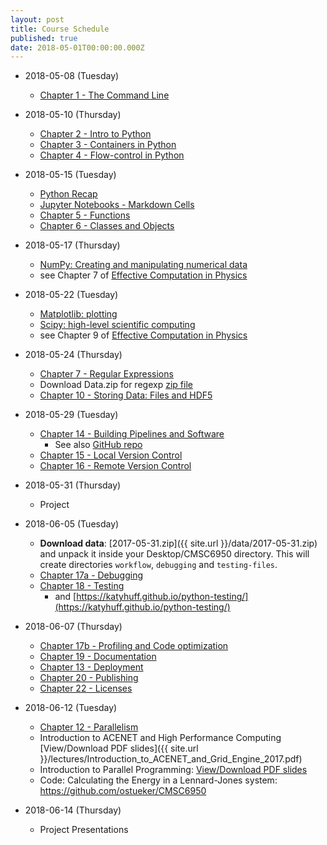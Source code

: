 ```yaml
---
layout: post
title: Course Schedule
published: true
date: 2018-05-01T00:00:00.000Z
---
```


* 2018-05-08 (Tuesday)
    * [Chapter 1 - The Command Line](http://nbviewer.ipython.org/github/CMSC6950/CMSC6950.github.io/blob/master/lectures/ch01-the-command-line.ipynb)

* 2018-05-10 (Thursday)
    * [Chapter 2 - Intro to Python](http://nbviewer.ipython.org/github/CMSC6950/CMSC6950.github.io/blob/master/lectures/ch02-python.ipynb)
    * [Chapter 3 - Containers in Python](http://nbviewer.ipython.org/github/CMSC6950/CMSC6950.github.io/blob/master/lectures/ch03-containers.ipynb)
    * [Chapter 4 - Flow-control in Python](http://nbviewer.ipython.org/github/CMSC6950/CMSC6950.github.io/blob/master/lectures/ch04-flow-control.ipynb)

* 2018-05-15 (Tuesday)
    * [Python Recap](http://nbviewer.ipython.org/github/CMSC6950/CMSC6950.github.io/blob/master/lectures/Python_Review.ipynb)
    * [Jupyter Notebooks - Markdown Cells](https://nbviewer.ipython.org/github/CMSC6950/CMSC6950.github.io/blob/master/lectures/Working_With_Markdown_Cells.ipynb)
    * [Chapter 5 - Functions](https://nbviewer.ipython.org/github/CMSC6950/CMSC6950.github.io/blob/master/lectures/ch05-functions.ipynb)
    * [Chapter 6 - Classes and Objects](https://nbviewer.ipython.org/github/CMSC6950/CMSC6950.github.io/blob/master/lectures/ch06-classes-objects.ipynb)

* 2018-05-17 (Thursday)
   * [NumPy: Creating and manipulating numerical data](https://www.scipy-lectures.org/intro/numpy/index.html)
   * see Chapter 7 of [Effective Computation in Physics](http://physics.codes/)
   
* 2018-05-22 (Tuesday)
   * [Matplotlib: plotting](https://www.scipy-lectures.org/intro/matplotlib/index.html)
   * [Scipy: high-level scientific computing](https://www.scipy-lectures.org/intro/scipy.html)
   * see Chapter 9 of [Effective Computation in Physics](http://physics.codes/)
   
* 2018-05-24 (Thursday)
    * [Chapter 7 - Regular Expressions](https://nbviewer.ipython.org/github/CMSC6950/CMSC6950.github.io/blob/master/lectures/ch08-regex.ipynb)
    * Download Data.zip for regexp [zip file]({{site.url}}/lectures/DATA.zip)
    * [Chapter 10 - Storing Data: Files and HDF5](https://nbviewer.ipython.org/github/CMSC6950/CMSC6950.github.io/blob/master/lectures/ch10-storing-data.ipynb)

* 2018-05-29 (Tuesday)
    * [Chapter 14 - Building Pipelines and Software](https://nbviewer.ipython.org/github/CMSC6950/CMSC6950.github.io/blob/master/lectures/ch14-building-software.ipynb)
        - See also [GitHub repo](https://github.com/ostueker/workflow)
    * [Chapter 15 - Local Version Control](https://nbviewer.ipython.org/github/CMSC6950/CMSC6950.github.io/blob/master/lectures/ch15-local-version-control.ipynb)
    * [Chapter 16 - Remote Version Control](https://nbviewer.ipython.org/github/CMSC6950/CMSC6950.github.io/blob/master/lectures/ch16-remote-version-control.ipynb)

* 2018-05-31 (Thursday)
    * Project
    
* 2018-06-05 (Tuesday)
    * **Download data**: [2017-05-31.zip]({{ site.url }}/data/2017-05-31.zip) and unpack it inside your Desktop/CMSC6950 directory.
      This will create directories `workflow`, `debugging` and `testing-files`.
    * [Chapter 17a - Debugging](https://nbviewer.ipython.org/github/CMSC6950/CMSC6950.github.io/blob/master/lectures/ch17-debugging.ipynb)
    * [Chapter 18 - Testing](https://nbviewer.ipython.org/github/CMSC6950/CMSC6950.github.io/blob/master/lectures/Testing.ipynb)
        - and [https://katyhuff.github.io/python-testing/](https://katyhuff.github.io/python-testing/)

* 2018-06-07 (Thursday)
    * [Chapter 17b - Profiling and Code optimization](https://nbviewer.ipython.org/github/CMSC6950/CMSC6950.github.io/blob/master/lectures/ch17b-profiling.ipynb)
    * [Chapter 19 - Documentation](https://nbviewer.ipython.org/github/CMSC6950/CMSC6950.github.io/blob/master/lectures/ch19-documentation.ipynb)
    * [Chapter 13 - Deployment](http://nbviewer.ipython.org/github/physics-codes/seminar/blob/master/ch13-deployment.ipynb)
    * [Chapter 20 - Publishing](http://nbviewer.ipython.org/github/physics-codes/seminar/blob/master/ch20-publishing.ipynb)
    * [Chapter 22 - Licenses](http://nbviewer.ipython.org/github/physics-codes/seminar/blob/master/ch22-licenses.ipynb)


<!--
    * [Data for Sphinx Documentation (download)]({{ site.url }}/data/particles.zip)
    * [Documentation](http://nbviewer.ipython.org/github/physics-codes/seminar/blob/master/ch19-documentation.ipynb)
* **Download folder**: [MISC20170609.zip]({{site.url}}/data/MISC20170609.zip) and unpack it inside your Desktop/CMSC6950 directory.
    * [Animations and other stuff](https://nbviewer.ipython.org/github/CMSC6950/CMSC6950.github.io/blob/master/lectures/misc.ipynb)
    * [Chapter 11 - Data Structures](https://nbviewer.ipython.org/github/CMSC6950/CMSC6950.github.io/blob/master/lectures/ch11-data-structures.ipynb)
    * [Working with Pandas DataFrames](https://nbviewer.ipython.org/github/CMSC6950/CMSC6950.github.io/blob/master/lectures/working_with_Pandas_DataFrames.ipynb)
    *  **Download data**: [DATABASES-20170607.zip]({{ site.url }}/data/DATABASES-20170607.zip) and unpack it inside your Desktop/CMSC6950 directory.
    * [Databases](https://nbviewer.ipython.org/github/CMSC6950/CMSC6950.github.io/blob/master/lectures/Databases.ipynb)
-->

* 2018-06-12 (Tuesday)
    - [Chapter 12 - Parallelism](http://nbviewer.ipython.org/github/physics-codes/seminar/blob/master/ch12-parallelism.ipynb)
    - Introduction to ACENET and High Performance Computing [View/Download PDF slides]({{ site.url }}/lectures/Introduction_to_ACENET_and_Grid_Engine_2017.pdf)
    - Introduction to Parallel Programming: [View/Download PDF slides]({{site.url}}/lectures/introduction_to_parallel_computing.pdf)
    - Code: Calculating the Energy in a Lennard-Jones system: <https://github.com/ostueker/CMSC6950>

* 2018-06-14 (Thursday)
    * Project Presentations
    
